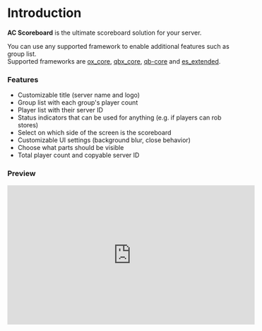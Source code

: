# Introduction

**AC Scoreboard** is the ultimate scoreboard solution for your server.

You can use any supported framework to enable additional features such as group list.  
Supported frameworks are [ox_core](https://github.com/overextended/ox_core), [qbx_core](https://github.com/Qbox-project/qbx_core), [qb-core](https://github.com/qbcore-framework/qb-core) and [es_extended](https://github.com/esx-framework/esx_core).

### Features
- Customizable title (server name and logo)
- Group list with each group's player count
- Player list with their server ID
- Status indicators that can be used for anything (e.g. if players can rob stores)
- Select on which side of the screen is the scoreboard
- Customizable UI settings (background blur, close behavior)
- Choose what parts should be visible
- Total player count and copyable server ID

### Preview
<iframe width="560" height="315" src="https://www.youtube.com/embed/D_S4OmYOKJA" title="YouTube video player" frameborder="0" allow="accelerometer; autoplay; clipboard-write; encrypted-media; gyroscope; picture-in-picture" allowfullscreen></iframe>
